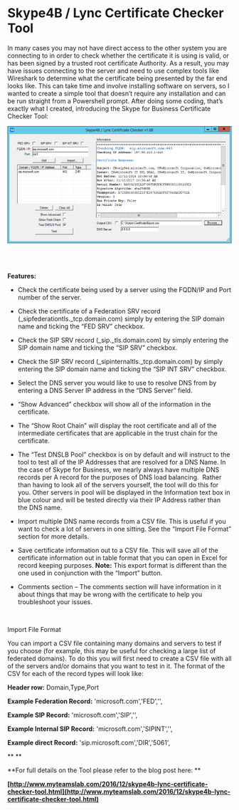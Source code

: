 ﻿Skype4B / Lync Certificate Checker Tool
=======================================

            

In many cases you may not have direct access to the other system you are connecting to in order to check whether the certificate it is using is valid, or has been signed by a trusted root certificate Authority. As a result, you may have issues connecting
 to the server and need to use complex tools like Wireshark to determine what the certificate being presented by the far end looks like. This can take time and involve installing software on servers, so I wanted to create a simple tool that doesn’t require
 any installation and can be run straight from a Powershell prompt. After doing some coding, that’s exactly what I created, introducing the Skype for Business Certificate Checker Tool:


![Image](https://github.com/jamescussen/skype4b-lync-certificate-checker-tool/raw/master/certchecker1.00new_sm.jpg) 


 


**Features:**


  *  Check the certificate being used by a server using the FQDN/IP and Port number of the server.

  *  Check the certificate of a Federation SRV record (_sipfederationtls._tcp.domain.com) simply by entering the SIP domain name and ticking the “FED SRV” checkbox.

  *  Check the SIP SRV record (_sip._tls.domain.com) by simply entering the SIP domain name and ticking the “SIP SRV” checkbox.


  *  Check the SIP SRV record (_sipinternaltls._tcp.domain.com) by simply entering the SIP domain name and ticking the “SIP INT SRV” checkbox.


  *  Select the DNS server you would like to use to resolve DNS from by entering a DNS Server IP address in the “DNS Server” field.

  *  “Show Advanced” checkbox will show all of the information in the certificate.

  *  The “Show Root Chain” will display the root certificate and all of the intermediate certificates that are applicable in the trust chain for the certificate.

  *  The “Test DNSLB Pool” checkbox is on by default and will instruct to the tool to test all of the IP Addresses that are resolved for a DNS Name. In the case of Skype for Business, we nearly always have multiple DNS records per A record for the
 purposes of DNS load balancing.  Rather than having to look all of the servers yourself, the tool will do this for you. Other servers in pool will be displayed in the Information text box in blue colour and will be tested
 directly via their IP Address rather than the DNS name. 
  *  Import multiple DNS name records from a CSV file. This is useful if you want to check a lot of servers in one sitting. See the “Import File Format” section for more details.

  *  Save certificate information out to a CSV file. This will save all of the certificate information out in table format that you can open in Excel for record keeping purposes.
**Note:** This export format is different than the one used in conjunction with the “Import” button.

  *  Comments section – The comments section will have information in it about things that may be wrong with the certificate to help you troubleshoot your issues.


 

Import File Format

You can import a CSV file containing many domains and servers to test if you choose (for example, this may be useful for checking a large list of federated domains). To do this you will first need to create a CSV file with all of the servers and/or domains
 that you want to test in it. The format of the CSV for each of the record types will look like:


**Header row:** Domain,Type,Port


**Example Federation Record:** 'microsoft.com','FED','',


**Example SIP Record:** 'microsoft.com','SIP','',


**Example Internal SIP Record:** 'microsoft.com','SIPINT','',


**Example direct Record:** 'sip.microsoft.com','DIR','5061',


** **


**For full details on the Tool please refer to the blog post here: **


**[http://www.myteamslab.com/2016/12/skype4b-lync-certificate-checker-tool.html](http://www.myteamslab.com/2016/12/skype4b-lync-certificate-checker-tool.html)**


 






        
    
